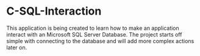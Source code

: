# C-SQL-Interaction
This application is being created to learn how to make an application interact with an Microsoft SQL Server Database. The project starts off simple with connecting to the database and will add more complex actions later on. 
